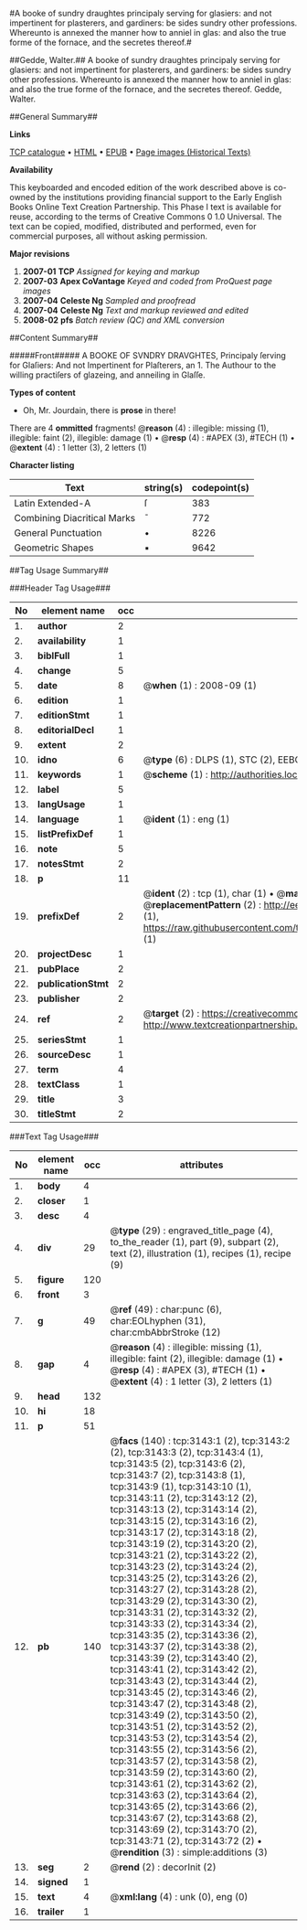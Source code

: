 #A booke of sundry draughtes principaly serving for glasiers: and not impertinent for plasterers, and gardiners: be sides sundry other professions. Whereunto is annexed the manner how to anniel in glas: and also the true forme of the fornace, and the secretes thereof.#

##Gedde, Walter.##
A booke of sundry draughtes principaly serving for glasiers: and not impertinent for plasterers, and gardiners: be sides sundry other professions. Whereunto is annexed the manner how to anniel in glas: and also the true forme of the fornace, and the secretes thereof.
Gedde, Walter.

##General Summary##

**Links**

[TCP catalogue](http://www.ota.ox.ac.uk/tcp/)  • 
[HTML](http://tei.it.ox.ac.uk/tcp/Texts-HTML/free/A01/A01569.html)  • 
[EPUB](http://tei.it.ox.ac.uk/tcp/Texts-EPUB/free/A01/A01569.epub) • 
[Page images (Historical Texts)](https://data.historicaltexts.jisc.ac.uk/view?pubId=eebo-99838755e&pageId=eebo-99838755e-3143-1)

**Availability**

This keyboarded and encoded edition of the
	       work described above is co-owned by the institutions
	       providing financial support to the Early English Books
	       Online Text Creation Partnership. This Phase I text is
	       available for reuse, according to the terms of Creative
	       Commons 0 1.0 Universal. The text can be copied,
	       modified, distributed and performed, even for
	       commercial purposes, all without asking permission.

**Major revisions**

1. __2007-01__ __TCP__ *Assigned for keying and markup*
1. __2007-03__ __Apex CoVantage__ *Keyed and coded from ProQuest page images*
1. __2007-04__ __Celeste Ng__ *Sampled and proofread*
1. __2007-04__ __Celeste Ng__ *Text and markup reviewed and edited*
1. __2008-02__ __pfs__ *Batch review (QC) and XML conversion*

##Content Summary##

#####Front#####
A
BOOKE OF SVNDRY DRAVGHTES, Principaly ſerving for Glaſiers: And not Impertinent for Plaſterers, an
1. 
The Authour to the willing practiſers of glazeing, and anneiling in Glaſſe.

**Types of content**

  * Oh, Mr. Jourdain, there is **prose** in there!

There are 4 **ommitted** fragments! 
 @__reason__ (4) : illegible: missing (1), illegible: faint (2), illegible: damage (1)  •  @__resp__ (4) : #APEX (3), #TECH (1)  •  @__extent__ (4) : 1 letter (3), 2 letters (1)

**Character listing**


|Text|string(s)|codepoint(s)|
|---|---|---|
|Latin Extended-A|ſ|383|
|Combining             Diacritical Marks|̄|772|
|General Punctuation|•|8226|
|Geometric Shapes|▪|9642|

##Tag Usage Summary##

###Header Tag Usage###

|No|element name|occ|attributes|
|---|---|---|---|
|1.|__author__|2||
|2.|__availability__|1||
|3.|__biblFull__|1||
|4.|__change__|5||
|5.|__date__|8| @__when__ (1) : 2008-09 (1)|
|6.|__edition__|1||
|7.|__editionStmt__|1||
|8.|__editorialDecl__|1||
|9.|__extent__|2||
|10.|__idno__|6| @__type__ (6) : DLPS (1), STC (2), EEBO-CITATION (1), PROQUEST (1), VID (1)|
|11.|__keywords__|1| @__scheme__ (1) : http://authorities.loc.gov/ (1)|
|12.|__label__|5||
|13.|__langUsage__|1||
|14.|__language__|1| @__ident__ (1) : eng (1)|
|15.|__listPrefixDef__|1||
|16.|__note__|5||
|17.|__notesStmt__|2||
|18.|__p__|11||
|19.|__prefixDef__|2| @__ident__ (2) : tcp (1), char (1)  •  @__matchPattern__ (2) : ([0-9\-]+):([0-9IVX]+) (1), (.+) (1)  •  @__replacementPattern__ (2) : http://eebo.chadwyck.com/downloadtiff?vid=$1&page=$2 (1), https://raw.githubusercontent.com/textcreationpartnership/Texts/master/tcpchars.xml#$1 (1)|
|20.|__projectDesc__|1||
|21.|__pubPlace__|2||
|22.|__publicationStmt__|2||
|23.|__publisher__|2||
|24.|__ref__|2| @__target__ (2) : https://creativecommons.org/publicdomain/zero/1.0/ (1), http://www.textcreationpartnership.org/docs/. (1)|
|25.|__seriesStmt__|1||
|26.|__sourceDesc__|1||
|27.|__term__|4||
|28.|__textClass__|1||
|29.|__title__|3||
|30.|__titleStmt__|2||


###Text Tag Usage###

|No|element name|occ|attributes|
|---|---|---|---|
|1.|__body__|4||
|2.|__closer__|1||
|3.|__desc__|4||
|4.|__div__|29| @__type__ (29) : engraved_title_page (4), to_the_reader (1), part (9), subpart (2), text (2), illustration (1), recipes (1), recipe (9)|
|5.|__figure__|120||
|6.|__front__|3||
|7.|__g__|49| @__ref__ (49) : char:punc (6), char:EOLhyphen (31), char:cmbAbbrStroke (12)|
|8.|__gap__|4| @__reason__ (4) : illegible: missing (1), illegible: faint (2), illegible: damage (1)  •  @__resp__ (4) : #APEX (3), #TECH (1)  •  @__extent__ (4) : 1 letter (3), 2 letters (1)|
|9.|__head__|132||
|10.|__hi__|18||
|11.|__p__|51||
|12.|__pb__|140| @__facs__ (140) : tcp:3143:1 (2), tcp:3143:2 (2), tcp:3143:3 (2), tcp:3143:4 (1), tcp:3143:5 (2), tcp:3143:6 (2), tcp:3143:7 (2), tcp:3143:8 (1), tcp:3143:9 (1), tcp:3143:10 (1), tcp:3143:11 (2), tcp:3143:12 (2), tcp:3143:13 (2), tcp:3143:14 (2), tcp:3143:15 (2), tcp:3143:16 (2), tcp:3143:17 (2), tcp:3143:18 (2), tcp:3143:19 (2), tcp:3143:20 (2), tcp:3143:21 (2), tcp:3143:22 (2), tcp:3143:23 (2), tcp:3143:24 (2), tcp:3143:25 (2), tcp:3143:26 (2), tcp:3143:27 (2), tcp:3143:28 (2), tcp:3143:29 (2), tcp:3143:30 (2), tcp:3143:31 (2), tcp:3143:32 (2), tcp:3143:33 (2), tcp:3143:34 (2), tcp:3143:35 (2), tcp:3143:36 (2), tcp:3143:37 (2), tcp:3143:38 (2), tcp:3143:39 (2), tcp:3143:40 (2), tcp:3143:41 (2), tcp:3143:42 (2), tcp:3143:43 (2), tcp:3143:44 (2), tcp:3143:45 (2), tcp:3143:46 (2), tcp:3143:47 (2), tcp:3143:48 (2), tcp:3143:49 (2), tcp:3143:50 (2), tcp:3143:51 (2), tcp:3143:52 (2), tcp:3143:53 (2), tcp:3143:54 (2), tcp:3143:55 (2), tcp:3143:56 (2), tcp:3143:57 (2), tcp:3143:58 (2), tcp:3143:59 (2), tcp:3143:60 (2), tcp:3143:61 (2), tcp:3143:62 (2), tcp:3143:63 (2), tcp:3143:64 (2), tcp:3143:65 (2), tcp:3143:66 (2), tcp:3143:67 (2), tcp:3143:68 (2), tcp:3143:69 (2), tcp:3143:70 (2), tcp:3143:71 (2), tcp:3143:72 (2)  •  @__rendition__ (3) : simple:additions (3)|
|13.|__seg__|2| @__rend__ (2) : decorInit (2)|
|14.|__signed__|1||
|15.|__text__|4| @__xml:lang__ (4) : unk (0), eng (0)|
|16.|__trailer__|1||

